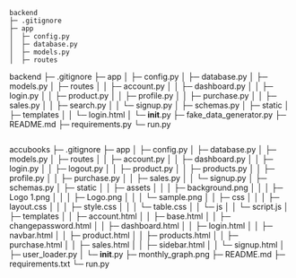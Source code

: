 
```
backend
├─ .gitignore
├─ app
│  ├─ config.py
│  ├─ database.py
│  ├─ models.py
│  ├─ routes
```
backend
├─ .gitignore
├─ app
│  ├─ config.py
│  ├─ database.py
│  ├─ models.py
│  ├─ routes
│  │  ├─ account.py
│  │  ├─ dashboard.py
│  │  ├─ login.py
│  │  ├─ product.py
│  │  ├─ profile.py
│  │  ├─ purchase.py
│  │  ├─ sales.py
│  │  ├─ search.py
│  │  └─ signup.py
│  ├─ schemas.py
│  ├─ static
│  ├─ templates
│  │  └─ login.html
│  └─ __init__.py
├─ fake_data_generator.py
├─ README.md
├─ requirements.py
└─ run.py

```
```
accubooks
├─ .gitignore
├─ app
│  ├─ config.py
│  ├─ database.py
│  ├─ models.py
│  ├─ routes
│  │  ├─ account.py
│  │  ├─ dashboard.py
│  │  ├─ login.py
│  │  ├─ logout.py
│  │  ├─ product.py
│  │  ├─ products.py
│  │  ├─ profile.py
│  │  ├─ purchase.py
│  │  ├─ sales.py
│  │  └─ signup.py
│  ├─ schemas.py
│  ├─ static
│  │  ├─ assets
│  │  │  ├─ background.png
│  │  │  ├─ Logo 1.png
│  │  │  ├─ Logo.png
│  │  │  └─ sample.png
│  │  ├─ css
│  │  │  ├─ layout.css
│  │  │  ├─ style.css
│  │  │  └─ table.css
│  │  └─ js
│  │     └─ script.js
│  ├─ templates
│  │  ├─ account.html
│  │  ├─ base.html
│  │  ├─ changepassword.html
│  │  ├─ dashboard.html
│  │  ├─ login.html
│  │  ├─ navbar.html
│  │  ├─ product.html
│  │  ├─ products.html
│  │  ├─ purchase.html
│  │  ├─ sales.html
│  │  ├─ sidebar.html
│  │  └─ signup.html
│  ├─ user_loader.py
│  └─ __init__.py
├─ monthly_graph.png
├─ README.md
├─ requirements.txt
└─ run.py

```